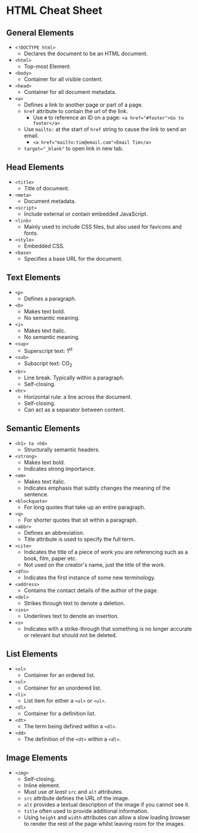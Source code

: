 # HTML Cheat Sheet

## General Elements
* `<!DOCTYPE html>`
  * Declares the document to be an HTML document.
* `<html>`
  * Top-most Element.
* `<body>`
  * Container for all visible content.
* `<head>`
  * Container for all document metadata.
* `<a>`
  * Defines a link to another page or part of a page.
  * `href` attribute to contain the url of the link.
    * Use `#` to reference an ID on a page: `<a href="#footer">Go to footer</a>`
  * Use `mailto:` at the start of `href` string to cause the link to send an email.
    * `<a href="mailto:tim@email.com">Email Tim</a>` 
  * `target="_blank"` to open link in new tab.

## Head Elements 
* `<title>`
  * Title of document.
* `<meta>`
  * Document metadata.
* `<script>`
  * Include external or contain embedded JavaScript.
* `<link>`
  * Mainly used to include CSS files, but also used for favicons and fonts.
* `<style>`
  * Embedded CSS.
* `<base>`
  * Specifies a base URL for the document.

## Text Elements
* `<p>`
  * Defines a paragraph.
* `<b>`
  * Makes text bold.
  * No semantic meaning.
* `<i>`
  * Makes text italic.
  * No semantic meaning.
* `<sup>`
  * Superscript text: 1<sup>st</sup>
* `<sub>`
  * Subscript text: CO<sub>2</sub>
* `<br>`
  * Line break. Typically within a paragraph.
  * Self-closing.
* `<hr>`
  * Horizontal rule: a line across the document.
  * Self-closing.
  * Can act as a separator between content.

## Semantic Elements
* `<h1> to <h6>`
  * Structurally semantic headers.
* `<strong>`
  * Makes text bold.
  * Indicates strong importance.
* `<em>`
  * Makes text italic.
  * Indicates emphasis that subtly changes the meaning of the sentence.
* `<blockquote>`
  * For long quotes that take up an entire paragraph.
* `<q>`
  * For shorter quotes that sit within a paragraph.
* `<abbr>`
  * Defines an abbreviation.
  * Title attribute is used to specify the full term.
* `<cite>`
  * Indicates the title of a piece of work you are referencing such as a book, film, paper etc.
  * Not used on the creator's name, just the title of the work.
* `<dfn>`
  * Indicates the first instance of some new terminology.
* `<address>`
  * Contains the contact details of the author of the page.
* `<del>`
  * Strikes through text to denote a deletion.
* `<ins>`
  * Underlines text to denote an insertion.
* `<s>`
  * Indicates with a strike-through that something is no longer accurate or relevant but should not be deleted.

## List Elements
* `<ol>`
  * Container for an ordered list.
* `<ul>`
  * Container for an unordered list.
* `<li>`
  * List item for either a `<ol>` or `<ul>`.
* `<dl>`
  * Container for a definition list.
* `<dt>`
  * The term being defined within a `<dl>`.
* `<dd>`
  * The definition of the `<dt>` within a `<dl>`.

## Image Elements
* `<img>`
  * Self-closing.
  * Inline element.
  * Must use *at least* `src` and `alt` attributes.
  * `src` attribute defines the URL of the image.
  * `alt` provides a textual description of the image if you cannot see it.
  * `title` often used to provide additional information.
  * Using `height` and `width` attributes can allow a slow loading browser to render the rest of the page whilst leaving room for the images.